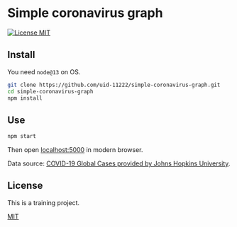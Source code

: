 # Simple coronavirus graph

[![License MIT][license-image]](LICENSE)

## Install

You need `node@13` on OS.

```sh
git clone https://github.com/uid-11222/simple-coronavirus-graph.git
cd simple-coronavirus-graph
npm install
```

## Use

```sh
npm start
```

Then open [localhost:5000](http://localhost:5000/) in modern browser.

Data source: [COVID-19 Global Cases provided by Johns Hopkins University](https://www.gisaid.org/epiflu-applications/global-cases-covid-19/).

## License

This is a training project.

[MIT](LICENSE)

[license-image]: https://img.shields.io/badge/license-MIT-blue.svg?longCache=true&style=flat-square 'The MIT License'
